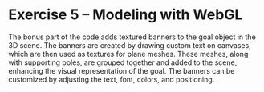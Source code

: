 # Exercise 5 – Modeling with WebGL

The bonus part of the code adds textured banners to the goal object in the 3D scene. The banners are created by drawing custom text on canvases, which are then used as textures for plane meshes. These meshes, along with supporting poles, are grouped together and added to the scene, enhancing the visual representation of the goal. 
The banners can be customized by adjusting the text, font, colors, and positioning.


